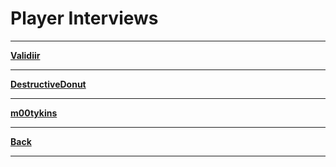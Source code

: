 # Player Interviews

***

**[Validiir](https://github.com/ViperRage/CakeRage/blob/master/Interviews/Validiir.md)**

***

**[DestructiveDonut](https://github.com/ViperRage/CakeRage/blob/master/Interviews/DestructiveDonut.md)**

***

**[m00tykins](https://github.com/ViperRage/CakeRage/blob/master/Interviews/m00tykins.md)**

***

**[Back](https://github.com/ViperRage/CakeRage)**

***
